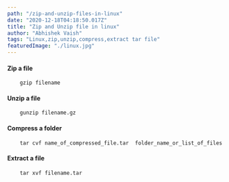 ```yaml
---
path: "/zip-and-unzip-files-in-linux"
date: "2020-12-18T04:18:50.017Z"
title: "Zip and Unzip file in linux"
author: "Abhishek Vaish"
tags: "Linux,zip,unzip,compress,extract tar file"
featuredImage: "./linux.jpg"
---
```


#### Zip a file
```
	gzip filename
```
#### Unzip a file
```
	gunzip filename.gz
```
#### Compress a folder
```
	tar cvf name_of_compressed_file.tar  folder_name_or_list_of_files
```
#### Extract a file
```
	tar xvf filename.tar
```
